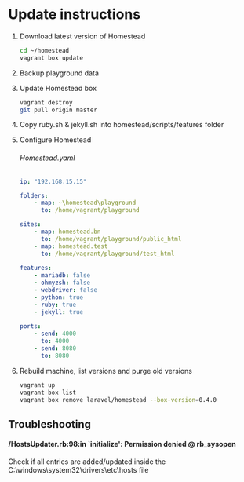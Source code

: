 # Update instructions

1. Download latest version of Homestead

   ```bash
   cd ~/homestead
   vagrant box update
   ```

2. Backup playground data

3. Update Homestead box

   ```bash
   vagrant destroy
   git pull origin master
   ```

4. Copy ruby.sh & jekyll.sh into homestead/scripts/features folder

5. Configure Homestead

   ###### Homestead.yaml

   ```yaml
   ip: "192.168.15.15"
   
   folders:
       - map: ~\homestead\playground
         to: /home/vagrant/playground
   
   sites:
       - map: homestead.bn
         to: /home/vagrant/playground/public_html
       - map: homestead.test
         to: /home/vagrant/playground/test_html
         
   features:
       - mariadb: false
       - ohmyzsh: false
       - webdriver: false
       - python: true
       - ruby: true
       - jekyll: true
       
   ports:
       - send: 4000
         to: 4000
       - send: 8080
         to: 8080
   ```

6. Rebuild machine, list versions and purge old versions

   ```bash
   vagrant up
   vagrant box list
   vagrant box remove laravel/homestead --box-version=0.4.0
   ```

   

## Troubleshooting

#### /HostsUpdater.rb:98:in `initialize': Permission denied @ rb_sysopen

Check if all entries are added/updated inside the C:\windows\system32\drivers\etc\hosts file